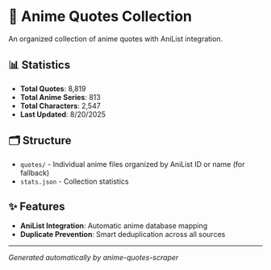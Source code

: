 # 🎌 Anime Quotes Collection

An organized collection of anime quotes with AniList integration.

## 📊 Statistics

- **Total Quotes**: 8,819
- **Total Anime Series**: 813
- **Total Characters**: 2,547
- **Last Updated**: 8/20/2025

## 🗂️ Structure

- `quotes/` - Individual anime files organized by AniList ID or name  (for fallback)
- `stats.json` - Collection statistics

## ✨ Features

- **AniList Integration**: Automatic anime database mapping
- **Duplicate Prevention**: Smart deduplication across all sources

---
*Generated automatically by anime-quotes-scraper*
